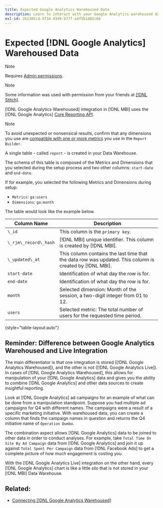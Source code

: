 ```yaml
---
title: Expected Google Analytics Warehoused Data
description: Learn to interact with your Google Analytics warehoused data.
exl-id: 2b1305cd-5f34-43d9-b77f-a4f5b1d82c66
---
```

# Expected [!DNL Google Analytics] Warehoused Data

>[!NOTE]
>
>Requires [Admin permissions](../../../administrator/user-management/user-management.md).

>[!NOTE]
>
>Some information was used with permission from your friends at [[!DNL Stitch]](https://www.stitchdata.com/docs/integrations/saas/google-analytics).

[!DNL Google Analytics Warehoused] integration in [!DNL MBI] uses the [!DNL Google Analytics] [Core Reporting API](https://developers.google.com/analytics/devguides/reporting/core/v3/).

>[!NOTE]
>
>To avoid unexpected or nonsensical results, confirm that any dimensions you use are [compatible with one or more metrics](https://ga-dev-tools.google/dimensions-metrics-explorer/) you use in the `Report Builder`. 

A single table - called `report` - is created in your Data Warehouse.

The schema of this table is composed of the Metrics and Dimensions that you selected during the setup process and two other columns: `start-date` and `end-date`.

If for example, you selected the following Metrics and Dimensions during setup:

* `Metrics`: `ga:users`
* `Dimensions`: `ga:month`

The table would look like the example below.

| **Column Name** | **Description** |
|-----|-----|
| `\_id` | This column is the `primary key`. |
| `\_rjm\_record\_hash` | [!DNL MBI] unique identifier. This column is created by [!DNL MBI]. |
| `\_updated\_at` | This column contains the last time that the data row was updated. This column is created by [!DNL MBI]. |
| `start-date` | Identification of what day the row is for. |
| `end-date` | Identification of what day the row is for. |
| `month` | Selected dimension: Month of the session, a two-digit integer from 01 to 12. |
| `users` | Selected metric: The total number of users for the requested time period. |

{style="table-layout:auto"}

## Reminder: Difference between Google Analytics Warehoused and Live Integration

The main differentiator is that one integration is stored ([!DNL Google Analytics Warehoused]), and the other is not ([!DNL Google Analytics Live]). In cases of [!DNL Google Analytics Warehoused], this allows for manipulation of your [!DNL Google Analytics] data and gives you the ability to combine [!DNL Google Analytics] and other data sources to create insightful reporting.

Look at [!DNL Google Analytics] ad campaigns for an example of what can be done from a manipulation standpoint. Suppose you had multiple ad campaigns for Q4 with different names. The campaigns were a result of a specific marketing initiative. With warehoused data, you can create a column that finds the campaign names in question and returns the Q4 initiative name of `Operation Dumbo`.

The combination aspect allows [!DNL Google Analytics] data to be joined to other data in order to conduct analyses. For example, take `Total Time On Site By Ad Campaign` data from [!DNL Google Analytics] and join it up against `Total Spent Per Campaign` data from [!DNL Facebook Ads] to get a complete picture of how much engagement is costing you.

With the [!DNL Google Analytics Live] integration on the other hand, every [!DNL Google Analytics] chart is like a little silo that is not stored in your [!DNL MBI] Data Warehouse.

## Related:

* [Connecting [!DNL Google Analytics Warehoused]](../integrations/google-analytics-warehoused.md)

